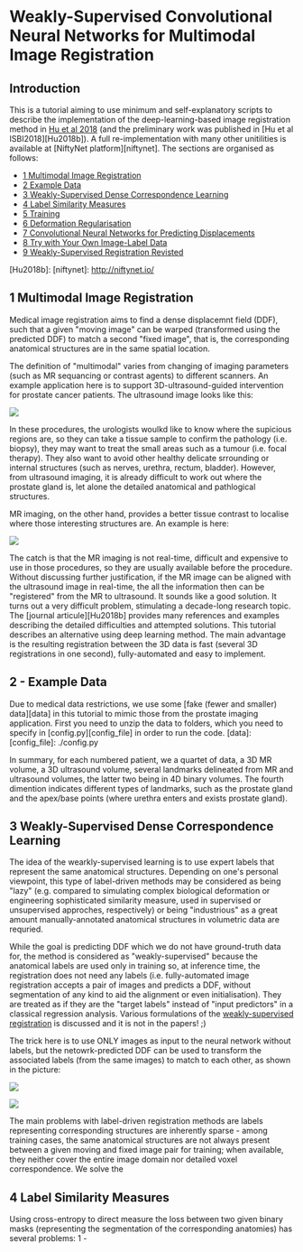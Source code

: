 # Weakly-Supervised Convolutional Neural Networks for Multimodal Image Registration


## Introduction
This is a tutorial aiming to use minimum and self-explanatory scripts to describe the implementation of the deep-learning-based image registration method in [Hu et al 2018][Hu2018a] (and the preliminary work was published in [Hu et al ISBI2018][Hu2018b]). A full re-implementation with many other unitilities is available at [NiftyNet platform][niftynet]. The sections are organised as follows:

* [1 Multimodal Image Registration](#section1)
* [2 Example Data](#section2)
* [3 Weakly-Supervised Dense Correspondence Learning](#section3)
* [4 Label Similarity Measures](#section4)
* [5 Training](#section5)
* [6 Deformation Regularisation](#section6)
* [7 Convolutional Neural Networks for Predicting Displacements](#section7)
* [8 Try with Your Own Image-Label Data](#section8)
* [9 Weakly-Supervised Registration Revisted](#section9)


[Hu2018a]: https://arxiv.org/abs/1711.01666
[Hu2018b]: 
[niftynet]: http://niftynet.io/


## <a name="section1"></a>1 Multimodal Image Registration
Medical image registration aims to find a dense displacemnt field (DDF), such that a given "moving image" can be warped (transformed using the predicted DDF) to match a second "fixed image", that is, the corresponding anatomical structures are in the same spatial location.

The definition of "multimodal" varies from changing of imaging parameters (such as MR sequancing or contrast agents) to different scanners. An example application here is to support 3D-ultrasound-guided intervention for prostate cancer patients. The ultrasound image looks like this:
<p style=\"float: left; width: 85%; margin-right: 1%;\"><img src=\"./media/volume_us.jpg\" /></p>
In these procedures, the urologists woulkd like to know where the supicious regions are, so they can take a tissue sample to confirm the pathology (i.e. biopsy), they may want to treat the small areas such as a tumour (i.e. focal therapy). They also want to avoid other healthy delicate srrounding or internal structures (such as nerves, urethra, rectum, bladder). However, from ultrasound imaging, it is already difficult to work out where the prostate gland is, let alone the detailed anatomical and pathlogical structures. 

MR imaging, on the other hand, provides a better tissue contrast to localise where those interesting structures are. An example is here:
<p style=\"float: left; width: 85%; margin-right: 1%;\"><img src=\"./media/volume_mr.jpg\" /></p>
The catch is that the MR imaging is not real-time, difficult and expensive to use in those procedures, so they are usually available before the procedure. Without discussing further justification, if the MR image can be aligned with the ultrasound image in real-time, the all the information then can be "registered" from the MR to ultrasound. It sounds like a good solution. It turns out a very difficult problem, stimulating a decade-long research topic. The [journal articule][Hu2018b] provides many references and examples describing the detailed difficulties and attempted solutions. This tutorial describes an alternative using deep learning method. The main advantage is the resulting registration between the 3D data is fast (several 3D registrations in one second), fully-automated and easy to implement.


## <a name="section2"></a>2 - Example Data
Due to medical data restrictions, we use some [fake (fewer and smaller) data][data] in this tutorial to mimic those from the prostate imaging application.
First you need to unzip the data to folders, which you need to specify in [config.py][config_file] in order to run the code.
[data]: 
[config_file]: ./config.py

In summary, for each numbered patient, we a quartet of data, a 3D MR volume, a 3D ultrasound volume, several landmarks delineated from MR and ultrasound volumes, the latter two being in 4D binary volumes. The fourth dimention indicates different types of landmarks, such as the prostate gland and the apex/base points (where urethra enters and exists prostate gland).


## <a name="section3"></a>3 Weakly-Supervised Dense Correspondence Learning
The idea of the wearkly-supervised learning is to use expert labels that represent the same anatomical structures. Depending on one's personal viewpoint, this type of label-driven methods may be considered as being "lazy" (e.g. compared to simulating complex biological deformation or engineering sophisticated similarity measure, used in supervised or unsupervised approches, respectively) or being "industrious" as a great amount manually-annotated anatomical structures in volumetric data are requried.

While the goal is predicting DDF which we do not have ground-truth data for, the method is considered as "weakly-supervised" because the anatomical labels are used only in training so, at inference time, the registration does not need any labels (i.e. fully-automated image registration accepts a pair of images and predicts a DDF, without segmentation of any kind to aid the alignment or even initialisation). They are treated as if they are the "target labels" instead of "input predictors" in a classical regression analysis. Various formulations of the [weakly-supervised registration](#section9) is discussed and it is not in the papers! ;)

The trick here is to use ONLY images as input to the neural network without labels, but the netowrk-predicted DDF can be used to transform the associated labels (from the same images) to match to each other, as shown in the picture:
<p style=\"float: left; width: 85%; margin-right: 1%;\"><img src=\"./media/training.jpg\" /></p>
<p style=\"float: left; width: 85%; margin-right: 1%;\"><img src=\"./media/inference.jpg\" /></p>

The main problems with label-driven registration methods are labels representing corresponding structures are inherently sparse - among training cases, the same anatomical structures are not always present between a given moving and fixed image pair for training; when available, they neither cover the entire image domain nor detailed voxel correspondence. We solve the 


## <a name="section4"></a>4 Label Similarity Measures
Using cross-entropy to direct measure the loss between two given binary masks (representing the segmentation of the corresponding anatomies) has several problems:
1 - 




